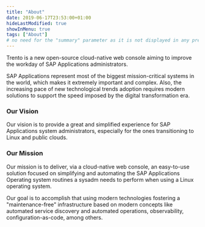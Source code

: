 ```yaml
---
title: "About"
date: 2019-06-17T23:53:00+01:00
hideLastModified: true
showInMenu: true
tags: ["About"]
# no need for the "summary" parameter as it is not displayed in any previews
---
```

Trento is a new open-source cloud-native web console aiming to improve the workday of SAP Applications administrators.

SAP Applications represent most of the biggest mission-critical systems in the world, which makes it extremely important and complex. Also, the increasing pace of new technological trends adoption requires modern solutions to support the speed imposed by the digital transformation era.

### Our Vision

Our vision is to provide a great and simplified experience for SAP Applications system administrators, especially for the ones transitioning to Linux and public clouds.

### Our Mission

Our mission is to deliver, via a cloud-native web console, an easy-to-use solution focused on simplifying and automating the SAP Applications Operating system routines a sysadm needs to perform when using a Linux operating system.

Our goal is to accomplish that using modern technologies fostering a "maintenance-free" infrastructure based on modern concepts like automated service discovery and automated operations, observability, configuration-as-code, among others. 

